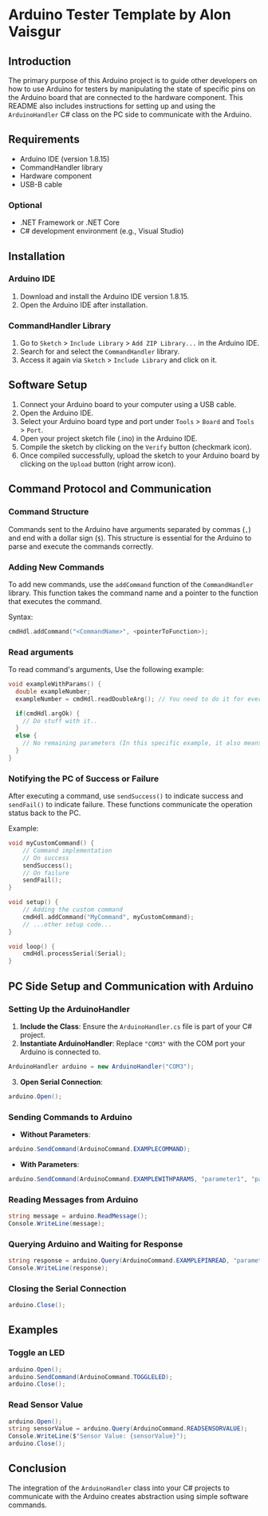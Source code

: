 
# Arduino Tester Template by Alon Vaisgur

## Introduction

The primary purpose of this Arduino project is to guide other developers on how to use Arduino for testers by manipulating the state of specific pins on the Arduino board that are connected to the hardware component. This README also includes instructions for setting up and using the `ArduinoHandler` C# class on the PC side to communicate with the Arduino.

## Requirements

- Arduino IDE (version 1.8.15)
- CommandHandler library
- Hardware component
- USB-B cable

### Optional

- .NET Framework or .NET Core
- C# development environment (e.g., Visual Studio)

## Installation

### Arduino IDE

1. Download and install the Arduino IDE version 1.8.15.
2. Open the Arduino IDE after installation.

### CommandHandler Library

1. Go to `Sketch` > `Include Library` > `Add ZIP Library...` in the Arduino IDE.
2. Search for and select the `CommandHandler` library.
3. Access it again via `Sketch` > `Include Library` and click on it.

## Software Setup

1. Connect your Arduino board to your computer using a USB cable.
2. Open the Arduino IDE.
3. Select your Arduino board type and port under `Tools` > `Board` and `Tools` > `Port`.
4. Open your project sketch file (.ino) in the Arduino IDE.
5. Compile the sketch by clicking on the `Verify` button (checkmark icon).
6. Once compiled successfully, upload the sketch to your Arduino board by clicking on the `Upload` button (right arrow icon).

## Command Protocol and Communication

### Command Structure

Commands sent to the Arduino have arguments separated by commas (`,`) and end with a dollar sign (`$`). This structure is essential for the Arduino to parse and execute the commands correctly.

### Adding New Commands

To add new commands, use the `addCommand` function of the `CommandHandler` library. This function takes the command name and a pointer to the function that executes the command.

Syntax:

```cpp
cmdHdl.addCommand("<CommandName>", <pointerToFunction>);
```

### Read arguments

To read command's arguments, Use the following example:

```cpp
void exampleWithParams() {
  double exampleNumber;
  exampleNumber = cmdHdl.readDoubleArg(); // You need to do it for every argument

  if(cmdHdl.argOk) {
    // Do stuff with it..
  }
  else {
    // No remaining parameters (In this specific example, it also means parmeterless command)
  }
}
```

### Notifying the PC of Success or Failure

After executing a command, use `sendSuccess()` to indicate success and `sendFail()` to indicate failure. These functions communicate the operation status back to the PC.

Example:

```cpp
void myCustomCommand() {
    // Command implementation
    // On success
    sendSuccess();
    // On failure
    sendFail();
}

void setup() {
    // Adding the custom command
    cmdHdl.addCommand("MyCommand", myCustomCommand);
    // ...other setup code...
}

void loop() {
    cmdHdl.processSerial(Serial);
}
```

## PC Side Setup and Communication with Arduino

### Setting Up the ArduinoHandler

1. **Include the Class**: Ensure the `ArduinoHandler.cs` file is part of your C# project.
2. **Instantiate ArduinoHandler**: Replace `"COM3"` with the COM port your Arduino is connected to.

  ```csharp
  ArduinoHandler arduino = new ArduinoHandler("COM3");
  ```

3. **Open Serial Connection**:

  ```csharp
  arduino.Open();
  ```

### Sending Commands to Arduino

- **Without Parameters**:

```csharp
arduino.SendCommand(ArduinoCommand.EXAMPLECOMMAND);
```

- **With Parameters**:

```csharp
arduino.SendCommand(ArduinoCommand.EXAMPLEWITHPARAMS, "parameter1", "parameter2");
```

### Reading Messages from Arduino

```csharp
string message = arduino.ReadMessage();
Console.WriteLine(message);
```

### Querying Arduino and Waiting for Response

```csharp
string response = arduino.Query(ArduinoCommand.EXAMPLEPINREAD, "parameter1");
Console.WriteLine(response);
```

### Closing the Serial Connection

```csharp
arduino.Close();
```

## Examples

### Toggle an LED

```csharp
arduino.Open();
arduino.SendCommand(ArduinoCommand.TOGGLELED);
arduino.Close();
```

### Read Sensor Value

```csharp
arduino.Open();
string sensorValue = arduino.Query(ArduinoCommand.READSENSORVALUE);
Console.WriteLine($"Sensor Value: {sensorValue}");
arduino.Close();
```

## Conclusion

The integration of the `ArduinoHandler` class into your C# projects to communicate with the Arduino creates abstraction using simple software commands.
